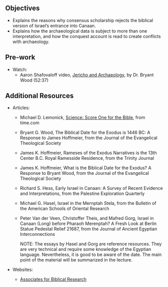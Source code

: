 ---
---

## Objectives

- Explains the reasons why consensus scholarship rejects the biblical version of Israel’s entrance into Canaan.
- Explains how the archaeological data is subject to more than one interpretation, and how the conquest account is read to create conflicts with archaeology.

## Pre-work

- Watch:
  - Aaron Shafovaloff video, [Jericho and Archaeology], by Dr. Bryant Wood (52:37)

[Jericho and Archaeology]: https://www.youtube.com/watch?v=nJNjhnTe4B0&ab_channel=AaronShafovaloff

## Additional Resources

- Articles:
  - Michael D. Lemonick, [Science: Score One for the Bible], from time.com
  - Bryant G. Wood, The Biblical Date for the Exodus is 1446 BC: A Response to James Hoffmeier, from the Journal of the Evangelical Theological Society
  - James K. Hoffmeier, Rameses of the Exodus Narratives is the 13th Center B.C. Royal Ramesside Residence, from the Trinity Journal
  - James K. Hoffmeier, What is the Biblical Date for the Exodus? A Response to Bryant Wood, from the Journal of the Evangelical Theological Society
  - Richard S. Hess, Early Israel in Canaan: A Survey of Recent Evidence and Interpretations, from the Palestine Exploration Quarterly
  - Michael G. Hasel, Israel in the Mernptah Stela, from the Bulletin of the American Schools of Oriental Research
  - Peter Van der Veen, Christoffer Theis, and Mafred Gorg, Israel in Canaan (Long) before Pharaoh Merenptah? A Fresh Look at Berlin Statue Pedestal Relief 21687, from the Journal of Ancient Egyptian Interconnections

    NOTE: The essays by Hasel and Gorg are reference resources. They are very technical and require some knowledge of the Egyptian language. Nevertheless, it is good to be aware of the date. The main point of the material will be summarized in the lecture.

- Websites:
  - [Associates for Biblical Research]

[Science: Score One for the Bible]: http://content.time.com/time/subscriber/article/0,33009,969538,00.html
[Associates for Biblical Research]: https://biblearchaeology.org/
